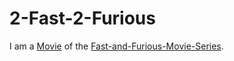 # 2-Fast-2-Furious

I am a [Movie](200300000.md) of the [Fast-and-Furious-Movie-Series](200040002.md).